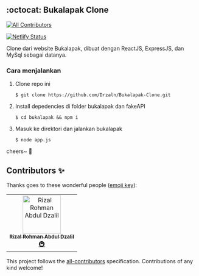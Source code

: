 ## :octocat: Bukalapak Clone
[![All Contributors](https://img.shields.io/badge/all_contributors-1-orange.svg?style=flat-square)](#contributors)


[![Netlify Status](https://api.netlify.com/api/v1/badges/078aeb1c-3ad7-417e-9b4b-bdef10d7793c/deploy-status)](https://bulak.netlify.com)

Clone dari website Bukalapak, dibuat dengan ReactJS, ExpressJS, dan MySql sebagai datanya.

### Cara menjalankan

1. Clone repo ini 
   ```
   $ git clone https://github.com/Drzaln/Bukalapak-Clone.git
   ```
2. Install depedencies di folder bukalapak dan fakeAPI
   ```
   $ cd bukalapak && npm i
   ```
3. Masuk ke direktori dan jalankan bukalapak
   ```
   $ node app.js
   ```

cheers~ :beers:
## Contributors ✨

Thanks goes to these wonderful people ([emoji key](https://allcontributors.org/docs/en/emoji-key)):

<!-- ALL-CONTRIBUTORS-LIST:START - Do not remove or modify this section -->
<!-- prettier-ignore -->
<table>
  <tr>
    <td align="center"><a href="https://github.com/rizal271"><img src="https://avatars0.githubusercontent.com/u/50235425?v=4" width="100px;" alt="Rizal Rohman Abdul Dzalil"/><br /><sub><b>Rizal Rohman Abdul Dzalil</b></sub></a><br /><a href="#infra-rizal271" title="Infrastructure (Hosting, Build-Tools, etc)">🚇</a></td>
  </tr>
</table>

<!-- ALL-CONTRIBUTORS-LIST:END -->

This project follows the [all-contributors](https://github.com/all-contributors/all-contributors) specification. Contributions of any kind welcome!